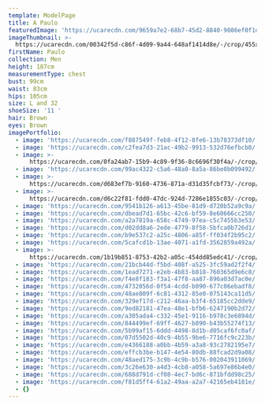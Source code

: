 ```yaml
---
template: ModelPage
title: A Paulo
featuredImage: 'https://ucarecdn.com/9659a7e2-68b7-45d2-8840-9086ef0f1da3/'
imageThumbnail: >-
  https://ucarecdn.com/00342f5d-c86f-4d09-9a44-648af1414d8e/-/crop/455x622/109,0/-/preview/
firstName: Paulo
collection: Men
height: 187cm
measurementType: chest
bust: 99cm
waist: 83cm
hips: 105cm
size: L and 32
shoeSize: '11 '
hair: Brown
eyes: Brown
imagePortfolio:
  - image: 'https://ucarecdn.com/f887549f-feb8-4f12-8fe6-13b78373df10/'
  - image: 'https://ucarecdn.com/c2fea7d3-21ac-49b2-9913-532d76efbcb8/'
  - image: >-
      https://ucarecdn.com/0fa24ab7-15b9-4c89-9f36-8c6696f30f4a/-/crop/3063x3884/145,660/-/preview/
  - image: 'https://ucarecdn.com/99ac4322-c5a6-48a0-8a5a-86be0b099492/'
  - image: >-
      https://ucarecdn.com/d683ef7b-9160-4736-871a-d31d35fcbf73/-/crop/1632x2329/0,120/-/preview/
  - image: >-
      https://ucarecdn.com/d6c22f81-fdd0-47dc-924d-7286e1855c03/-/crop/2780x3435/0,661/-/preview/
  - image: 'https://ucarecdn.com/9541b126-a613-45be-81d9-d720b52a9c9a/'
  - image: 'https://ucarecdn.com/dbead7d1-65bc-42c6-bf59-8e60666cc250/'
  - image: 'https://ucarecdn.com/a2a7819a-658c-4749-97ea-c5c7455b3e53/'
  - image: 'https://ucarecdn.com/d02dd8a6-2ede-4779-8f58-5bfca0b726d1/'
  - image: 'https://ucarecdn.com/b9e537c2-a25c-4806-a85f-ff034f2b95c2/'
  - image: 'https://ucarecdn.com/5cafcd1b-13ae-4071-a1fd-3562859a492a/'
  - image: >-
      https://ucarecdn.com/1b19b851-8753-42b2-a05c-454dd85edc41/-/crop/3533x3645/0,1179/-/preview/
  - image: 'https://ucarecdn.com/21bcb44d-f5bd-408f-a525-3fc59ad2f2f4/'
  - image: 'https://ucarecdn.com/1ead7271-e2eb-4b83-b818-760365d9e6c8/'
  - image: 'https://ucarecdn.com/f4e8f183-f3a1-47f8-aa87-896a03d7ac0e/'
  - image: 'https://ucarecdn.com/4732056d-0f54-4cdd-b090-677c06ebadf8/'
  - image: 'https://ucarecdn.com/48ae809f-6c81-4312-85e0-075143ca11d5/'
  - image: 'https://ucarecdn.com/329ef17d-c212-46aa-b3f4-65185cc2dde9/'
  - image: 'https://ucarecdn.com/9ed82181-47ea-48e1-bfb6-6247190b2d72/'
  - image: 'https://ucarecdn.com/a305ada4-c332-45e1-9116-b978c3e6894d/'
  - image: 'https://ucarecdn.com/844499ef-69ff-4627-b890-b43b55274f13/'
  - image: 'https://ucarecdn.com/5b99af15-6ddd-4498-8d1b-d05caf6fc0af/'
  - image: 'https://ucarecdn.com/07d5502d-40c9-4b55-9be6-7716fc9c223b/'
  - image: 'https://ucarecdn.com/e4366188-a0bb-4b59-a3a8-93c2782195e7/'
  - image: 'https://ucarecdn.com/effcb3be-b147-4e54-80db-88fcad2d9a08/'
  - image: 'https://ucarecdn.com/48aed175-3c9b-4c9b-b576-002043911069/'
  - image: 'https://ucarecdn.com/3c26e630-a4d3-4cb8-a058-5a697e86b4e0/'
  - image: 'https://ucarecdn.com/688d791d-cf08-4ec7-bd6c-871bfdd98c25/'
  - image: 'https://ucarecdn.com/f81d5ff4-61a2-49aa-a2a7-42165eb4181e/'
  - {}
---
```


